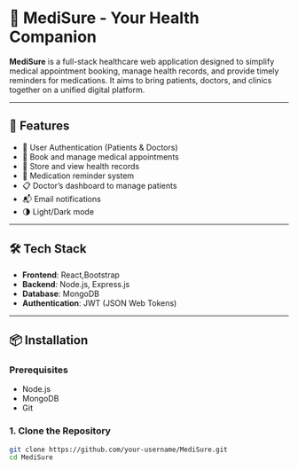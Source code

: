# 💊 MediSure - Your Health Companion

**MediSure** is a full-stack healthcare web application designed to simplify medical appointment booking, manage health records, and provide timely reminders for medications. It aims to bring patients, doctors, and clinics together on a unified digital platform.

---

## 🚀 Features

- 👤 User Authentication (Patients & Doctors)
- 📅 Book and manage medical appointments
- 💾 Store and view health records
- 💊 Medication reminder system
- 📋 Doctor’s dashboard to manage patients
- 📬 Email notifications
- 🌗 Light/Dark mode

---

## 🛠️ Tech Stack

- **Frontend**: React,Bootstrap
- **Backend**: Node.js, Express.js
- **Database**: MongoDB
- **Authentication**: JWT (JSON Web Tokens)

---

## 📦 Installation

### Prerequisites

- Node.js
- MongoDB
- Git

### 1. Clone the Repository

```bash
git clone https://github.com/your-username/MediSure.git
cd MediSure

